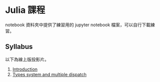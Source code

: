 # Julia 課程

notebook 資料夾中提供了練習用的 jupyter notebook 檔案，可以自行下載練習。

## Syllabus

以下為線上版投影片。

1. [Introduction](https://yuehhua.github.io/julia-programming-and-data-science-2020/1_introduction/)
2. [Types system and multiple dispatch](https://yuehhua.github.io/julia-programming-and-data-science-2020/2_types/)
